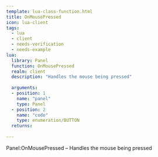 ```yaml
---
template: lua-class-function.html
title: OnMousePressed
icon: lua-client
tags:
  - lua
  - client
  - needs-verification
  - needs-example
lua:
  library: Panel
  function: OnMousePressed
  realm: client
  description: "Handles the mouse being pressed"
  
  arguments:
  - position: 1
    name: "panel"
    type: Panel
  - position: 2
    name: "code"
    type: enumeration/BUTTON
  returns:
    
---
```


<div class="lua__search__keywords">
Panel:OnMousePressed &#x2013; Handles the mouse being pressed
</div>
